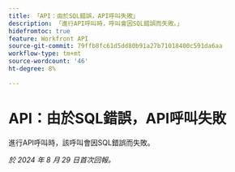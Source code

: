 ```yaml
---
title: 「API：由於SQL錯誤，API呼叫失敗」
description: 「進行API呼叫時，呼叫會因SQL錯誤而失敗。」
hidefromtoc: true
feature: Workfront API
source-git-commit: 79ffb8fc61d5dd80b91a27b71018400c591da6aa
workflow-type: tm+mt
source-wordcount: '46'
ht-degree: 8%

---
```


# API：由於SQL錯誤，API呼叫失敗

進行API呼叫時，該呼叫會因SQL錯誤而失敗。

_於 2024 年 8 月 29 日首次回報。_
